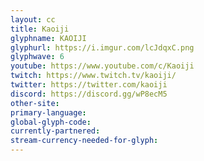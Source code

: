 ```yaml
---
layout: cc
title: Kaoiji
glyphname: KAOIJI
glyphurl: https://i.imgur.com/lcJdqxC.png
glyphwave: 6
youtube: https://www.youtube.com/c/Kaoiji
twitch: https://www.twitch.tv/kaoiji/
twitter: https://twitter.com/kaoiji
discord: https://discord.gg/wP8ecM5
other-site: 
primary-language: 
global-glyph-code: 
currently-partnered: 
stream-currency-needed-for-glyph: 
---
```


